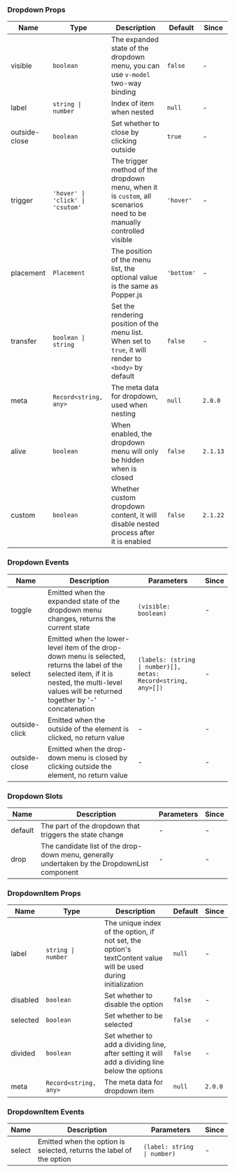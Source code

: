 ### Dropdown Props

| Name          | Type                             | Description                                                                                                        | Default    | Since    |
| ------------- | -------------------------------- | ------------------------------------------------------------------------------------------------------------------ | ---------- | -------- |
| visible       | `boolean`                        | The expanded state of the dropdown menu, you can use `v-model` two-way binding                                     | `false`    | -        |
| label         | `string \| number`               | Index of item when nested                                                                                          | `null`     | -        |
| outside-close | `boolean`                        | Set whether to close by clicking outside                                                                           | `true`     | -        |
| trigger       | `'hover' \| 'click' \| 'csutom'` | The trigger method of the dropdown menu, when it is `custom`, all scenarios need to be manually controlled visible | `'hover'`  | -        |
| placement     | `Placement`                      | The position of the menu list, the optional value is the same as Popper.js                                         | `'bottom'` | -        |
| transfer      | `boolean \| string`              | Set the rendering position of the menu list. When set to `true`, it will render to `<body>` by default             | `false`    | -        |
| meta          | `Record<string, any>`            | The meta data for dropdown, used when nesting                                                                      | `null`     | `2.0.0`  |
| alive         | `boolean`                        | When enabled, the dropdown menu will only be hidden when is closed                                                 | `false`    | `2.1.13` |
| custom        | `boolean`                        | Whether custom dropdown content, it will disable nested process after it is enabled                                | `false`    | `2.1.22` |

### Dropdown Events

| Name          | Description                                                                                                                                                                                         | Parameters                                                     | Since |
| ------------- | --------------------------------------------------------------------------------------------------------------------------------------------------------------------------------------------------- | -------------------------------------------------------------- | ----- |
| toggle        | Emitted when the expanded state of the dropdown menu changes, returns the current state                                                                                                             | `(visible: boolean)`                                           | -     |
| select        | Emitted when the lower-level item of the drop-down menu is selected, returns the label of the selected item, if it is nested, the multi-level values will be returned together by '-' concatenation | `(labels: (string \| number)[], metas: Record<string, any>[])` | -     |
| outside-click | Emitted when the outside of the element is clicked, no return value                                                                                                                                 | -                                                              | -     |
| outside-close | Emitted when the drop-down menu is closed by clicking outside the element, no return value                                                                                                          | -                                                              | -     |

### Dropdown Slots

| Name    | Description                                                                                  | Parameters | Since |
| ------- | -------------------------------------------------------------------------------------------- | ---------- | ----- |
| default | The part of the dropdown that triggers the state change                                      | -          | -     |
| drop    | The candidate list of the drop-down menu, generally undertaken by the DropdownList component | -          | -     |

### DropdownItem Props

| Name     | Type                  | Description                                                                                                   | Default | Since   |
| -------- | --------------------- | ------------------------------------------------------------------------------------------------------------- | ------- | ------- |
| label    | `string \| number`    | The unique index of the option, if not set, the option's textContent value will be used during initialization | `null`  | -       |
| disabled | `boolean`             | Set whether to disable the option                                                                             | `false` | -       |
| selected | `boolean`             | Set whether to be selected                                                                                    | `false` | -       |
| divided  | `boolean`             | Set whether to add a dividing line, after setting it will add a dividing line below the options               | `false` | -       |
| meta     | `Record<string, any>` | The meta data for dropdown item                                                                               | `null`  | `2.0.0` |

### DropdownItem Events

| Name   | Description                                                          | Parameters                  | Since |
| ------ | -------------------------------------------------------------------- | --------------------------- | ----- |
| select | Emitted when the option is selected, returns the label of the option | `(label: string \| number)` | -     |
